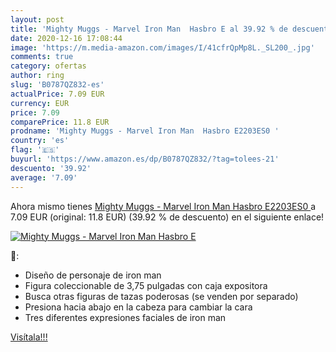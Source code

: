 ```yaml
---
layout: post
title: 'Mighty Muggs - Marvel Iron Man  Hasbro E al 39.92 % de descuento'
date: 2020-12-16 17:08:44
image: 'https://m.media-amazon.com/images/I/41cfrQpMp8L._SL200_.jpg'
comments: true
category: ofertas
author: ring
slug: 'B0787QZ832-es'
actualPrice: 7.09 EUR
currency: EUR
price: 7.09
comparePrice: 11.8 EUR
prodname: 'Mighty Muggs - Marvel Iron Man  Hasbro E2203ES0 '
country: 'es'
flag: '🇪🇸'
buyurl: 'https://www.amazon.es/dp/B0787QZ832/?tag=tolees-21'
descuento: '39.92'
average: '7.09'
---
```


Ahora mismo tienes [Mighty Muggs - Marvel Iron Man  Hasbro E2203ES0 ](https://www.amazon.es/dp/B0787QZ832/?tag=tolees-21) a 7.09 EUR (original: 11.8 EUR) (39.92 %  de descuento) en el siguiente enlace!

[![Mighty Muggs - Marvel Iron Man  Hasbro E](https://m.media-amazon.com/images/I/41cfrQpMp8L._SL200_.jpg)](https://www.amazon.es/dp/B0787QZ832/?tag=tolees-21)

🔎:

- Diseño de personaje de iron man
- Figura coleccionable de 3,75 pulgadas con caja expositora
- Busca otras figuras de tazas poderosas (se venden por separado)
- Presiona hacia abajo en la cabeza para cambiar la cara
- Tres diferentes expresiones faciales de iron man

[Visítala!!!](https://www.amazon.es/dp/B0787QZ832/?tag=tolees-21)
